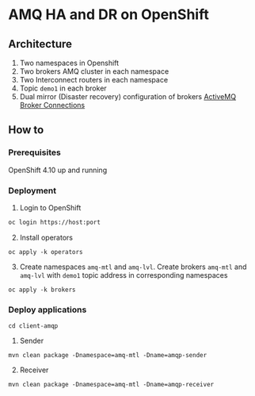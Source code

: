 # AMQ HA and DR on OpenShift

## Architecture

1. Two namespaces in Openshift
2. Two brokers AMQ cluster in each namespace
3. Two Interconnect routers in each namespace
4. Topic `demo1` in each broker
5. Dual mirror (Disaster recovery) configuration of brokers [ActiveMQ Broker Connections](https://activemq.apache.org/components/artemis/documentation/latest/amqp-broker-connections.html#mirror)


## How to
### Prerequisites
OpenShift 4.10 up and running

### Deployment
1. Login to OpenShift
```bash
oc login https://host:port
```
2. Install operators
```
oc apply -k operators
```
3. Create namespaces `amq-mtl` and `amq-lvl`. Create brokers `amq-mtl` and `amq-lvl` with `demo1` topic address in corresponding namespaces 
```
oc apply -k brokers
```
### Deploy applications
```
cd client-amqp
```
1. Sender
```
mvn clean package -Dnamespace=amq-mtl -Dname=amqp-sender
```
2. Receiver
```
mvn clean package -Dnamespace=amq-mtl -Dname=amqp-receiver
```
